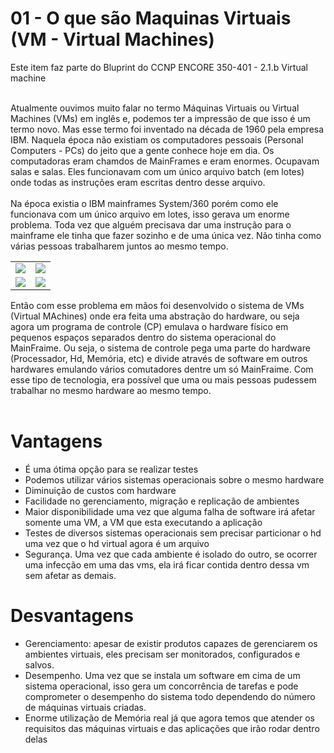 # 01 - O que são Maquinas Virtuais (VM - Virtual Machines)

Este item faz parte do Bluprint do CCNP ENCORE 350-401 - 2.1.b Virtual machine <br></br>

Atualmente ouvimos muito falar no termo Máquinas Virtuais ou Virtual Machines (VMs) em inglês e, podemos ter a impressão de que isso é um termo novo. Mas esse termo foi inventado na década de 1960 pela empresa IBM. Naquela época não existiam os computadores pessoais (Personal Computers - PCs) do jeito que a gente conhece hoje em dia. Os computadoras eram chamdos de MainFrames e eram enormes. Ocupavam salas e salas. Eles funcionavam com um único arquivo batch (em lotes) onde todas as instruções eram escritas dentro desse arquivo. <br></br>
Na época existia o IBM mainframes System/360 porém como ele funcionava com um único arquivo em lotes, isso gerava um enorme problema. Toda vez que alguém precisava dar uma instrução para o mainframe ele tinha que fazer sozinho e de uma única vez. Não tinha como várias pessoas trabalharem juntos ao mesmo tempo.

<table>
      <tr>
           <td width="50%"><img src="Imagens/MainFrame/01.jpg"></img></td>
           <td width="50%"><img src="Imagens/MainFrame/02.jpg"></img></td>
      </tr>
       <tr>
           <td width="50%"><img src="Imagens/MainFrame/03.jpg"></img></td>
           <td width="50%"><img src="Imagens/MainFrame/04.jpg"></img></td>
      </tr>
</table>

Então com esse problema em mãos foi desenvolvido o sistema de VMs (Virtual MAchines) onde era feita uma abstração do hardware, ou seja agora um programa de controle (CP) emulava o hardware físico em pequenos espaços separados dentro do sistema operacional do MainFraime. Ou seja, o sistema de controle pega uma parte do hardware (Processador, Hd, Memória, etc) e divide através de software em outros hardwares emulando vários comutadores dentre um só MainFraime. Com esse tipo de tecnologia, era possível que uma ou mais pessoas pudessem trabalhar no mesmo hardware ao mesmo tempo. <br></br>

# Vantagens

- É uma ótima opção para se realizar testes
- Podemos utilizar vários sistemas operacionais sobre o mesmo hardware
- Diminuição de custos com hardware
- Facilidade no gerenciamento, migração e replicação de ambientes 
- Maior disponibilidade uma vez que alguma falha de software irá afetar somente uma VM, a VM que esta executando a aplicação
- Testes de diversos sistemas operacionais sem precisar particionar o hd uma vez que o hd virtual agora é um arquivo
- Segurança. Uma vez que cada ambiente é isolado do outro, se ocorrer uma infecção em uma das vms, ela irá ficar contida dentro dessa vm sem afetar as demais.

# Desvantagens

- Gerenciamento: apesar de existir produtos capazes de gerenciarem os ambientes virtuais, eles precisam ser monitorados, configurados e salvos.
- Desempenho. Uma vez que se instala um software em cima de um sistema operacional, isso gera um concorrência de tarefas e pode comprometer o desempenho do sistema todo dependendo do número de máquinas virtuais criadas.
- Enorme utilização de Memória real já que agora temos que atender os requisitos das máquinas virtuais e das aplicações que irão rodar dentro delas
